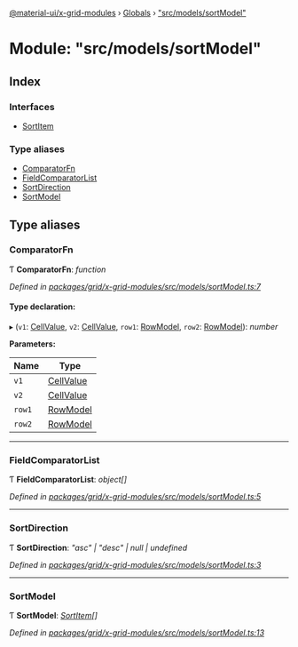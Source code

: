 [@material-ui/x-grid-modules](../README.md) › [Globals](../globals.md) › ["src/models/sortModel"](_src_models_sortmodel_.md)

# Module: "src/models/sortModel"

## Index

### Interfaces

* [SortItem](../interfaces/_src_models_sortmodel_.sortitem.md)

### Type aliases

* [ComparatorFn](_src_models_sortmodel_.md#comparatorfn)
* [FieldComparatorList](_src_models_sortmodel_.md#fieldcomparatorlist)
* [SortDirection](_src_models_sortmodel_.md#sortdirection)
* [SortModel](_src_models_sortmodel_.md#sortmodel)

## Type aliases

###  ComparatorFn

Ƭ **ComparatorFn**: *function*

*Defined in [packages/grid/x-grid-modules/src/models/sortModel.ts:7](https://github.com/mui-org/material-ui-x/blob/a679779/packages/grid/x-grid-modules/src/models/sortModel.ts#L7)*

#### Type declaration:

▸ (`v1`: [CellValue](_src_models_rows_.md#cellvalue), `v2`: [CellValue](_src_models_rows_.md#cellvalue), `row1`: [RowModel](../interfaces/_src_models_rows_.rowmodel.md), `row2`: [RowModel](../interfaces/_src_models_rows_.rowmodel.md)): *number*

**Parameters:**

Name | Type |
------ | ------ |
`v1` | [CellValue](_src_models_rows_.md#cellvalue) |
`v2` | [CellValue](_src_models_rows_.md#cellvalue) |
`row1` | [RowModel](../interfaces/_src_models_rows_.rowmodel.md) |
`row2` | [RowModel](../interfaces/_src_models_rows_.rowmodel.md) |

___

###  FieldComparatorList

Ƭ **FieldComparatorList**: *object[]*

*Defined in [packages/grid/x-grid-modules/src/models/sortModel.ts:5](https://github.com/mui-org/material-ui-x/blob/a679779/packages/grid/x-grid-modules/src/models/sortModel.ts#L5)*

___

###  SortDirection

Ƭ **SortDirection**: *"asc" | "desc" | null | undefined*

*Defined in [packages/grid/x-grid-modules/src/models/sortModel.ts:3](https://github.com/mui-org/material-ui-x/blob/a679779/packages/grid/x-grid-modules/src/models/sortModel.ts#L3)*

___

###  SortModel

Ƭ **SortModel**: *[SortItem](../interfaces/_src_models_sortmodel_.sortitem.md)[]*

*Defined in [packages/grid/x-grid-modules/src/models/sortModel.ts:13](https://github.com/mui-org/material-ui-x/blob/a679779/packages/grid/x-grid-modules/src/models/sortModel.ts#L13)*
